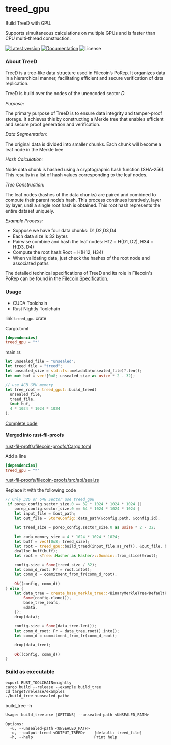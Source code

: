 treed_gpu
===

Build TreeD with GPU.

Supports simultaneous calculations on multiple GPUs and is faster than CPU multi-thread construction.

[![Latest version](https://img.shields.io/crates/v/treed_gpu.svg)](https://crates.io/crates/treed_gpu)
[![Documentation](https://docs.rs/treed_gpu/badge.svg)](https://docs.rs/treed_gpu)
![License](https://img.shields.io/crates/l/log.svg)

### About TreeD
TreeD is a tree-like data structure used in Filecoin’s PoRep. 
It organizes data in a hierarchical manner, 
facilitating efficient and secure verification of data replication.

TreeD is build over the nodes of the unencoded sector 𝐷.

*Purpose:*

The primary purpose of TreeD is to ensure data integrity and tamper-proof storage.
It achieves this by constructing a Merkle tree that enables efficient and secure proof generation and verification.

*Data Segmentation:*

The original data is divided into smaller chunks. 
Each chunk will become a leaf node in the Merkle tree

*Hash Calculation:*

Node data chunk is hashed using a cryptographic hash function (SHA-256). 
This results in a list of hash values corresponding to the leaf nodes.

*Tree Construction:*

The leaf nodes (hashes of the data chunks) are paired and combined to compute their parent node’s hash. 
This process continues iteratively, layer by layer, until a single root hash is obtained. 
This root hash represents the entire dataset uniquely.

*Example Process:*

- Suppose we have four data chunks: D1,D2,D3,D4
- Each data size is 32 bytes
- Pairwise combine and hash the leaf nodes: H12 = H(D1, D2), H34 = H(D3, D4)
- Compute the root hash:Root = H(H12, H34)
- When validating data, just check the hashes of the root node and associated paths

The detailed technical specifications of TreeD and its role in Filecoin's PoRep can be found in the [Filecoin Specification](https://spec.filecoin.io/#section-algorithms.sdr.replication).

### Usage

- CUDA Toolchain
- Rust Nightly Toolchain

link `treed_gpu` crate

Cargo.toml
```toml
[dependencies]
treed_gpu = "*"
```

main.rs
```rust
let unsealed_file = "unsealed";
let treed_file = "treed";
let unsealed_size = std::fs::metadata(unsealed_file)?.len();
let mut buf = vec![0u8; unsealed_size as usize * 2 - 32];

// use 4GB GPU memory
let tree_root = treed_gput::build_treed(
  unsealed_file,
  treed_file,
  &mut buf,
  4 * 1024 * 1024 * 1024
);
```
[Complete code](https://github.com/gh-efforts/treed_gpu/blob/master/examples/build_tree.rs)

#### Merged into rust-fil-proofs
[rust-fil-proffs/filecoin-proofs/Cargo.toml](https://github.com/filecoin-project/rust-fil-proofs/blob/51c7a79d9058a45988290b4da7217bec05750cc8/filecoin-proofs/Cargo.toml)

Add a line

```toml
[dependencies]
treed_gpu = "*"
```

[rust-fil-proofs/filecoin-proofs/src/api/seal.rs](https://github.com/filecoin-project/rust-fil-proofs/blob/51c7a79d9058a45988290b4da7217bec05750cc8/filecoin-proofs/src/api/seal.rs#L162-L175)

Replace it with the following code

```rust
// Only 32G or 64G Sector use treed_gpu
 if porep_config.sector_size.0 == 32 * 1024 * 1024 * 1024 ||
    porep_config.sector_size.0 == 64 * 1024 * 1024 * 1024 {
    let input_file = &out_path;
    let out_file = StoreConfig::data_path(&config.path, &config.id);

    let treed_size = porep_config.sector_size.0 as usize * 2 - 32;

    let cuda_memory_size = 4 * 1024 * 1024 * 1024;
    let buff = vec![0u8; treed_size];
    let root = treed_gpu::build_treed(input_file.as_ref(), &out_file, buff, cuda_memory_size)?;
    dealloc_buff(buff);
    let root = <Tree::Hasher as Hasher>::Domain::from_slice(&root);

    config.size = Some(treed_size / 32);
    let comm_d_root: Fr = root.into();
    let comm_d = commitment_from_fr(comm_d_root);

    Ok((config, comm_d))
} else {
    let data_tree = create_base_merkle_tree::<BinaryMerkleTree<DefaultPieceHasher>>(
        Some(config.clone()),
        base_tree_leafs,
        &data,
    )?;
    drop(data);

    config.size = Some(data_tree.len());
    let comm_d_root: Fr = data_tree.root().into();
    let comm_d = commitment_from_fr(comm_d_root);

    drop(data_tree);

    Ok((config, comm_d))
}
```

### Build as executable
```shell
export RUST_TOOLCHAIN=nightly
cargo build --release --example build_tree
cd target/release/examples
./build_tree <unsealed-path>
```

build_tree -h

```shell
Usage: build_tree.exe [OPTIONS] --unsealed-path <UNSEALED_PATH>

Options:
  -u, --unsealed-path <UNSEALED_PATH>
  -o, --output-treed <OUTPUT_TREED>    [default: treed_file]
  -h, --help                           Print help
```
